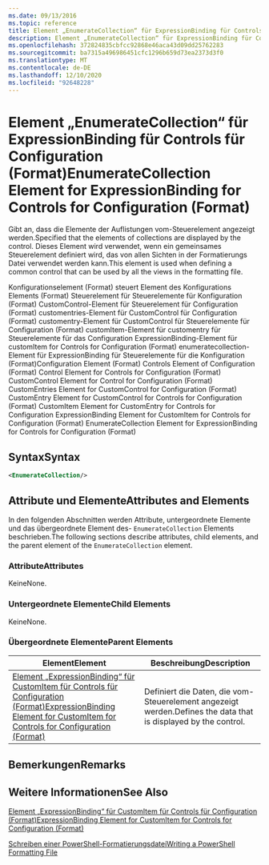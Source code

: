 ```yaml
---
ms.date: 09/13/2016
ms.topic: reference
title: Element „EnumerateCollection“ für ExpressionBinding für Controls für Configuration (Format)
description: Element „EnumerateCollection“ für ExpressionBinding für Controls für Configuration (Format)
ms.openlocfilehash: 372824835cbfcc92868e46aca43d09dd25762283
ms.sourcegitcommit: ba7315a496986451cfc1296b659d73ea2373d3f0
ms.translationtype: MT
ms.contentlocale: de-DE
ms.lasthandoff: 12/10/2020
ms.locfileid: "92648228"
---
```

# <a name="enumeratecollection-element-for-expressionbinding-for-controls-for-configuration-format"></a><span data-ttu-id="72652-103">Element „EnumerateCollection“ für ExpressionBinding für Controls für Configuration (Format)</span><span class="sxs-lookup"><span data-stu-id="72652-103">EnumerateCollection Element for ExpressionBinding for Controls for Configuration (Format)</span></span>

<span data-ttu-id="72652-104">Gibt an, dass die Elemente der Auflistungen vom-Steuerelement angezeigt werden.</span><span class="sxs-lookup"><span data-stu-id="72652-104">Specified that the elements of collections are displayed by the control.</span></span> <span data-ttu-id="72652-105">Dieses Element wird verwendet, wenn ein gemeinsames Steuerelement definiert wird, das von allen Sichten in der Formatierungs Datei verwendet werden kann.</span><span class="sxs-lookup"><span data-stu-id="72652-105">This element is used when defining a common control that can be used by all the views in the formatting file.</span></span>

<span data-ttu-id="72652-106">Konfigurationselement (Format) steuert Element des Konfigurations Elements (Format) Steuerelement für Steuerelemente für Konfiguration (Format) CustomControl-Element für Steuerelement für Configuration (Format) customentries-Element für CustomControl für Configuration (Format) customentry-Element für CustomControl für Steuerelemente für Configuration (Format) customItem-Element für customentry für Steuerelemente für das Configuration ExpressionBinding-Element für customItem for Controls for Configuration (Format) enumeratecollection-Element für ExpressionBinding für Steuerelemente für die Konfiguration (Format)</span><span class="sxs-lookup"><span data-stu-id="72652-106">Configuration Element (Format) Controls Element of Configuration (Format) Control Element for Controls for Configuration (Format) CustomControl Element for Control for Configuration (Format) CustomEntries Element for CustomControl for Configuration (Format) CustomEntry Element for CustomControl for Controls for Configuration (Format) CustomItem Element for CustomEntry for Controls for Configuration ExpressionBinding Element for CustomItem for Controls for Configuration (Format) EnumerateCollection Element for ExpressionBinding for Controls for Configuration (Format)</span></span>

## <a name="syntax"></a><span data-ttu-id="72652-107">Syntax</span><span class="sxs-lookup"><span data-stu-id="72652-107">Syntax</span></span>

```xml
<EnumerateCollection/>
```

## <a name="attributes-and-elements"></a><span data-ttu-id="72652-108">Attribute und Elemente</span><span class="sxs-lookup"><span data-stu-id="72652-108">Attributes and Elements</span></span>

<span data-ttu-id="72652-109">In den folgenden Abschnitten werden Attribute, untergeordnete Elemente und das übergeordnete Element des- `EnumerateCollection` Elements beschrieben.</span><span class="sxs-lookup"><span data-stu-id="72652-109">The following sections describe attributes, child elements, and the parent element of the `EnumerateCollection` element.</span></span>

### <a name="attributes"></a><span data-ttu-id="72652-110">Attribute</span><span class="sxs-lookup"><span data-stu-id="72652-110">Attributes</span></span>

<span data-ttu-id="72652-111">Keine</span><span class="sxs-lookup"><span data-stu-id="72652-111">None.</span></span>

### <a name="child-elements"></a><span data-ttu-id="72652-112">Untergeordnete Elemente</span><span class="sxs-lookup"><span data-stu-id="72652-112">Child Elements</span></span>

<span data-ttu-id="72652-113">Keine</span><span class="sxs-lookup"><span data-stu-id="72652-113">None.</span></span>

### <a name="parent-elements"></a><span data-ttu-id="72652-114">Übergeordnete Elemente</span><span class="sxs-lookup"><span data-stu-id="72652-114">Parent Elements</span></span>

|<span data-ttu-id="72652-115">Element</span><span class="sxs-lookup"><span data-stu-id="72652-115">Element</span></span>|<span data-ttu-id="72652-116">Beschreibung</span><span class="sxs-lookup"><span data-stu-id="72652-116">Description</span></span>|
|-------------|-----------------|
|[<span data-ttu-id="72652-117">Element „ExpressionBinding“ für CustomItem für Controls für Configuration (Format)</span><span class="sxs-lookup"><span data-stu-id="72652-117">ExpressionBinding Element for CustomItem for Controls for Configuration (Format)</span></span>](./expressionbinding-element-for-customitem-for-controls-for-configuration-format.md)|<span data-ttu-id="72652-118">Definiert die Daten, die vom-Steuerelement angezeigt werden.</span><span class="sxs-lookup"><span data-stu-id="72652-118">Defines the data that is displayed by the control.</span></span>|

## <a name="remarks"></a><span data-ttu-id="72652-119">Bemerkungen</span><span class="sxs-lookup"><span data-stu-id="72652-119">Remarks</span></span>

## <a name="see-also"></a><span data-ttu-id="72652-120">Weitere Informationen</span><span class="sxs-lookup"><span data-stu-id="72652-120">See Also</span></span>

[<span data-ttu-id="72652-121">Element „ExpressionBinding“ für CustomItem für Controls für Configuration (Format)</span><span class="sxs-lookup"><span data-stu-id="72652-121">ExpressionBinding Element for CustomItem for Controls for Configuration (Format)</span></span>](./expressionbinding-element-for-customitem-for-controls-for-configuration-format.md)

[<span data-ttu-id="72652-122">Schreiben einer PowerShell-Formatierungsdatei</span><span class="sxs-lookup"><span data-stu-id="72652-122">Writing a PowerShell Formatting File</span></span>](./writing-a-powershell-formatting-file.md)
